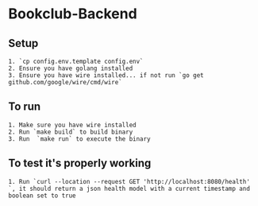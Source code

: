 # Bookclub-Backend 

## Setup
	1. `cp config.env.template config.env`
	2. Ensure you have golang installed 
	3. Ensure you have wire installed... if not run `go get github.com/google/wire/cmd/wire`
## To run 
	1. Make sure you have wire installed 
	2. Run `make build` to build binary
	3. Run  `make run` to execute the binary 

## To test it's properly working 
	1. Run `curl --location --request GET 'http://localhost:8080/health' `, it should return a json health model with a current timestamp and boolean set to true 
